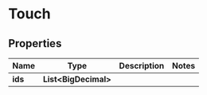 

# Touch


## Properties

| Name | Type | Description | Notes |
|------------ | ------------- | ------------- | -------------|
|**ids** | **List&lt;BigDecimal&gt;** |  |  |



